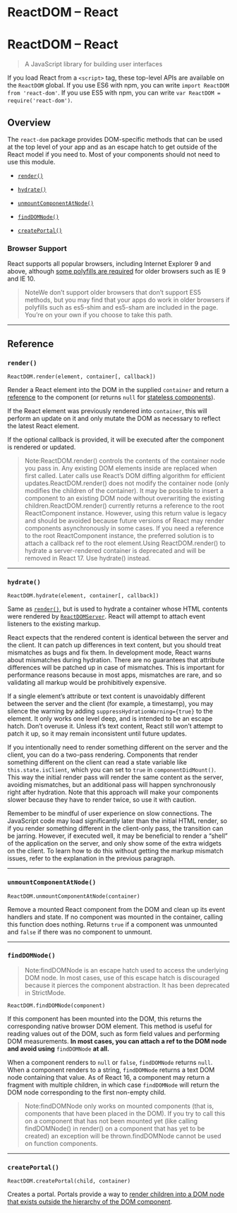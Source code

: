 # ReactDOM – React

# ReactDOM – React

> A JavaScript library for building user interfaces

If you load React from a `<script>` tag, these top-level APIs are available on the `ReactDOM` global. If you use ES6 with npm, you can write `import ReactDOM from 'react-dom'`. If you use ES5 with npm, you can write `var ReactDOM = require('react-dom')`.

## Overview

The `react-dom` package provides DOM-specific methods that can be used at the top level of your app and as an escape hatch to get outside of the React model if you need to. Most of your components should not need to use this module.

- [`render()`](about:blank#render)

<!-- -->

- [`hydrate()`](about:blank#hydrate)

<!-- -->

- [`unmountComponentAtNode()`](about:blank#unmountcomponentatnode)

<!-- -->

- [`findDOMNode()`](about:blank#finddomnode)

<!-- -->

- [`createPortal()`](about:blank#createportal)

### Browser Support

React supports all popular browsers, including Internet Explorer 9 and above, although [some polyfills are required](chrome-extension://cjedbglnccaioiolemnfhjncicchinao/docs/javascript-environment-requirements.html) for older browsers such as IE 9 and IE 10.

> NoteWe don’t support older browsers that don’t support ES5 methods, but you may find that your apps do work in older browsers if polyfills such as es5-shim and es5-sham are included in the page. You’re on your own if you choose to take this path.

---

## Reference

### `render()`

    ReactDOM.render(element, container[, callback])

Render a React element into the DOM in the supplied `container` and return a [reference](chrome-extension://cjedbglnccaioiolemnfhjncicchinao/docs/more-about-refs.html) to the component (or returns `null` for [stateless components](chrome-extension://cjedbglnccaioiolemnfhjncicchinao/docs/components-and-props.html#function-and-class-components)).

If the React element was previously rendered into `container`, this will perform an update on it and only mutate the DOM as necessary to reflect the latest React element.

If the optional callback is provided, it will be executed after the component is rendered or updated.

> Note:ReactDOM.render() controls the contents of the container node you pass in. Any existing DOM elements inside are replaced when first called. Later calls use React’s DOM diffing algorithm for efficient updates.ReactDOM.render() does not modify the container node (only modifies the children of the container). It may be possible to insert a component to an existing DOM node without overwriting the existing children.ReactDOM.render() currently returns a reference to the root ReactComponent instance. However, using this return value is legacy and should be avoided because future versions of React may render components asynchronously in some cases. If you need a reference to the root ReactComponent instance, the preferred solution is to attach a callback ref to the root element.Using ReactDOM.render() to hydrate a server-rendered container is deprecated and will be removed in React 17. Use hydrate() instead.

---

### `hydrate()`

    ReactDOM.hydrate(element, container[, callback])

Same as [`render()`](about:blank#render), but is used to hydrate a container whose HTML contents were rendered by [`ReactDOMServer`](chrome-extension://cjedbglnccaioiolemnfhjncicchinao/docs/react-dom-server.html). React will attempt to attach event listeners to the existing markup.

React expects that the rendered content is identical between the server and the client. It can patch up differences in text content, but you should treat mismatches as bugs and fix them. In development mode, React warns about mismatches during hydration. There are no guarantees that attribute differences will be patched up in case of mismatches. This is important for performance reasons because in most apps, mismatches are rare, and so validating all markup would be prohibitively expensive.

If a single element’s attribute or text content is unavoidably different between the server and the client (for example, a timestamp), you may silence the warning by adding `suppressHydrationWarning={true}` to the element. It only works one level deep, and is intended to be an escape hatch. Don’t overuse it. Unless it’s text content, React still won’t attempt to patch it up, so it may remain inconsistent until future updates.

If you intentionally need to render something different on the server and the client, you can do a two-pass rendering. Components that render something different on the client can read a state variable like `this.state.isClient`, which you can set to `true` in `componentDidMount()`. This way the initial render pass will render the same content as the server, avoiding mismatches, but an additional pass will happen synchronously right after hydration. Note that this approach will make your components slower because they have to render twice, so use it with caution.

Remember to be mindful of user experience on slow connections. The JavaScript code may load significantly later than the initial HTML render, so if you render something different in the client-only pass, the transition can be jarring. However, if executed well, it may be beneficial to render a “shell” of the application on the server, and only show some of the extra widgets on the client. To learn how to do this without getting the markup mismatch issues, refer to the explanation in the previous paragraph.

---

### `unmountComponentAtNode()`

    ReactDOM.unmountComponentAtNode(container)

Remove a mounted React component from the DOM and clean up its event handlers and state. If no component was mounted in the container, calling this function does nothing. Returns `true` if a component was unmounted and `false` if there was no component to unmount.

---

### `findDOMNode()`

> Note:findDOMNode is an escape hatch used to access the underlying DOM node. In most cases, use of this escape hatch is discouraged because it pierces the component abstraction. It has been deprecated in StrictMode.

    ReactDOM.findDOMNode(component)

If this component has been mounted into the DOM, this returns the corresponding native browser DOM element. This method is useful for reading values out of the DOM, such as form field values and performing DOM measurements. **In most cases, you can attach a ref to the DOM node and avoid using** `findDOMNode` **at all.**

When a component renders to `null` or `false`, `findDOMNode` returns `null`. When a component renders to a string, `findDOMNode` returns a text DOM node containing that value. As of React 16, a component may return a fragment with multiple children, in which case `findDOMNode` will return the DOM node corresponding to the first non-empty child.

> Note:findDOMNode only works on mounted components (that is, components that have been placed in the DOM). If you try to call this on a component that has not been mounted yet (like calling findDOMNode() in render() on a component that has yet to be created) an exception will be thrown.findDOMNode cannot be used on function components.

---

### `createPortal()`

    ReactDOM.createPortal(child, container)

Creates a portal. Portals provide a way to [render children into a DOM node that exists outside the hierarchy of the DOM component](chrome-extension://cjedbglnccaioiolemnfhjncicchinao/docs/portals.html).

